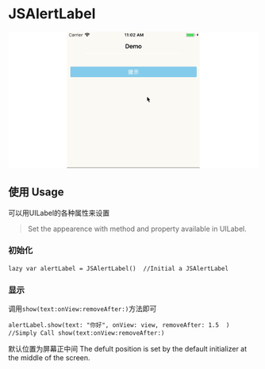 # JSAlertLabel
![Demo](https://github.com/DevNewbee/JSAlertLabel/blob/master/AlertLabelDemo.gif)

## 使用 Usage

可以用UILabel的各种属性来设置   
>Set the appearence with method and property available in UILabel.

### 初始化 
    lazy var alertLabel = JSAlertLabel()  //Initial a JSAlertLabel 
    
### 显示
调用`show(text:onView:removeAfter:)`方法即可

    alertLabel.show(text: "你好", onView: view, removeAfter: 1.5  ) //Simply Call show(text:onView:removeAfter:)

默认位置为屏幕正中间
The defult position is set by the default initializer at the middle of the screen.
